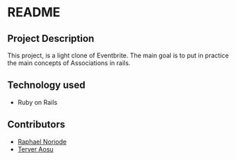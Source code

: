 # README

## Project Description
This project, is a light clone of Eventbrite. The main goal is to put in practice the main concepts of Associations in rails.

## Technology used
- Ruby on Rails

## Contributors
- [Raphael Noriode](https://github.com/Oghenebrume50)
- [Terver Aosu](https://github.com/truetechcode)
